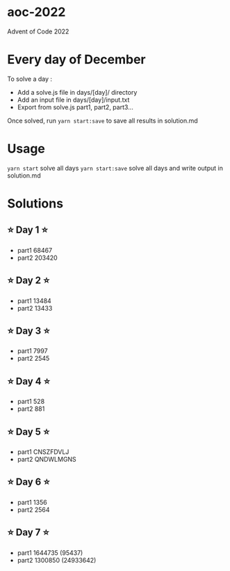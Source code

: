 # aoc-2022

Advent of Code 2022

# Every day of December

To solve a day :

- Add a solve.js file in days/[day]/ directory
- Add an input file in days/[day]/input.txt
- Export from solve.js part1, part2, part3...

Once solved, run `yarn start:save` to save all results in solution.md

# Usage

`yarn start` solve all days
`yarn start:save` solve all days and write output in solution.md

# Solutions

## ⭐️ Day 1 ⭐️
- part1 68467 
- part2 203420 

## ⭐️ Day 2 ⭐️
- part1 13484 
- part2 13433 

## ⭐️ Day 3 ⭐️
- part1 7997 
- part2 2545 

## ⭐️ Day 4 ⭐️
- part1 528 
- part2 881 

## ⭐️ Day 5 ⭐️
- part1 CNSZFDVLJ 
- part2 QNDWLMGNS 

## ⭐️ Day 6 ⭐️
- part1 1356 
- part2 2564 

## ⭐️ Day 7 ⭐️
- part1 1644735 (95437)
- part2 1300850 (24933642)

